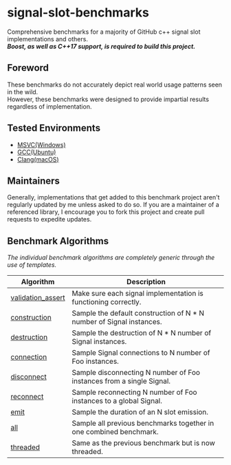 
# signal-slot-benchmarks

Comprehensive benchmarks for a majority of GitHub c++ signal slot implementations and others.
<br/>
**_Boost, as well as C++17 support, is required to build this project._**

Foreword
--------

These benchmarks do not accurately depict real world usage patterns seen in the wild.
<br/>
However, these benchmarks were designed to provide impartial results regardless of implementation.
<br/>

Tested Environments
-------------------
- [MSVC(Windows)](/results/msvc/README.md)
- [GCC(Ubuntu)](/results/gcc/README.md)
- [Clang(macOS)](/results/clang/README.md)

Maintainers
-----------

Generally, implementations that get added to this benchmark project aren't regularly updated by me unless asked to do so.
If you are a maintainer of a referenced library, I encourage you to fork this project and create pull requests to expedite updates.

Benchmark Algorithms
--------------------

_The individual benchmark algorithms are completely generic through the use of templates._

| Algorithm | Description |
| --------- | ----------- |
| [validation_assert](benchmark.hpp#L19) | Make sure each signal implementation is functioning correctly. |
| [construction](benchmark.hpp#L48) | Sample the default construction of N * N number of Signal instances. |
| [destruction](benchmark.hpp#L66) | Sample the destruction of N * N number of Signal instances. |
| [connection](benchmark.hpp#L85) | Sample Signal connections to N number of Foo instances. |
| [disconnect](benchmark.hpp#L108) | Sample disconnecting N number of Foo instances from a single Signal. |
| [reconnect](benchmark.hpp#L135) | Sample reconnecting N number of Foo instances to a global Signal. |
| [emit](benchmark.hpp#L159) | Sample the duration of an N slot emission. |
| [all](benchmark.hpp#L184) | Sample all previous benchmarks together in one combined benchmark. |
| [threaded](benchmark.hpp#L208) | Same as the previous benchmark but is now threaded. |
<br/>
